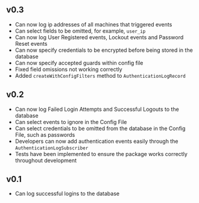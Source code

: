 ## v0.3

- Can now log ip addresses of all machines that triggered events
- Can select fields to be omitted, for example, `user_ip`
- Can now log User Registered events, Lockout events and Password Reset events
- Can now specify credentials to be encrypted before being stored in the database
- Can now specify accepted guards within config file
- Fixed field omissions not working correctly
- Added `createWithConfigFilters` method to `AuthenticationLogRecord`

## v0.2

- Can now log Failed Login Attempts and Successful Logouts to the database
- Can select events to ignore in the Config File
- Can select credentials to be omitted from the database in the Config File, such as passwords
- Developers can now add authentication events easily through the `AuthenticationLogSubscriber`
- Tests have been implemented to ensure the package works correctly throughout development

## v0.1

- Can log successful logins to the database